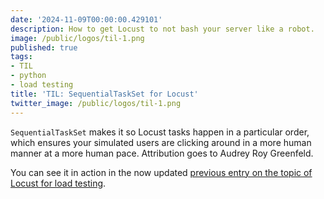 ```yaml
---
date: '2024-11-09T00:00:00.429101'
description: How to get Locust to not bash your server like a robot.
image: /public/logos/til-1.png
published: true
tags:
- TIL
- python
- load testing
title: 'TIL: SequentialTaskSet for Locust'
twitter_image: /public/logos/til-1.png
---
```


`SequentialTaskSet` makes it so Locust tasks happen in a particular order, which ensures your simulated users are clicking around in a more human manner at a more human pace. Attribution goes to Audrey Roy Greenfeld.

You can see it in action in the now updated [previous entry on the topic of Locust for load testing](https://daniel.feldroy.com/posts/2024-11-using-locust-for-load-testing).
